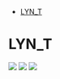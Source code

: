 * [LYN_T](#s1)
# <a id='s1' />LYN_T
![](../figures/flags_20240409/LYN_T_0.png)
![](../figures/flags_20240409/LYN_T_1.png)
![](../figures/flags_20240409/LYN_T_2.png)
 
